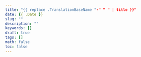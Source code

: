 ```yaml
---
title: "{{ replace .TranslationBaseName "-" " " | title }}"
date: {{ .Date }}
slug: ""
description: ""
keywords: []
draft: true
tags: []
math: false
toc: false
---
```


